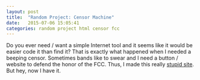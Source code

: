 ```yaml
---
layout: post
title:  "Random Project: Censor Machine"
date:   2015-07-06 15:05:41
categories: random project html censor fcc
---
```


Do you ever need / want a simple Internet tool and it seems like it would be easier code it than find it? That is exactly what happened when I needed a beeping censor. Sometimes bands like to swear and I need a button / website to defend the honor of the FCC. Thus, I made this really [stupid site](http://ben-tanen.github.io/CensorMachine/). But hey, now I have it.
